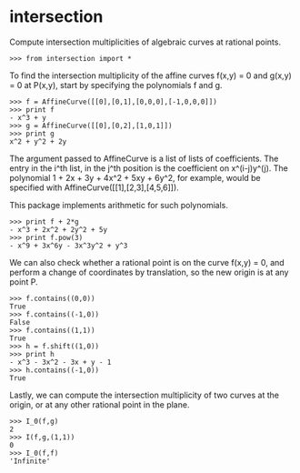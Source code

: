 intersection
===============

Compute intersection multiplicities of algebraic curves at rational points.

```
>>> from intersection import *
```

To find the intersection multiplicity of the affine curves f(x,y) = 0 and g(x,y) = 0 at P(x,y), start by specifying the polynomials f and g.

```
>>> f = AffineCurve([[0],[0,1],[0,0,0],[-1,0,0,0]])
>>> print f
- x^3 + y
>>> g = AffineCurve([[0],[0,2],[1,0,1]])
>>> print g
x^2 + y^2 + 2y
```

The argument passed to AffineCurve is a list of lists of coefficients. The entry in the i^th list, in the j^th position is the coefficient on x^(i-j)y^(j). The polynomial 1 + 2x + 3y + 4x^2 + 5xy + 6y^2, for example, would be specified with AffineCurve([[1],[2,3],[4,5,6]]).

This package implements arithmetic for such polynomials.

```
>>> print f + 2*g
- x^3 + 2x^2 + 2y^2 + 5y
>>> print f.pow(3)
- x^9 + 3x^6y - 3x^3y^2 + y^3
```

We can also check whether a rational point is on the curve f(x,y) = 0, and perform a change of coordinates by translation, so the new origin is at any point P.

```
>>> f.contains((0,0))
True
>>> f.contains((-1,0))
False
>>> f.contains((1,1))
True
>>> h = f.shift((1,0))
>>> print h
- x^3 - 3x^2 - 3x + y - 1
>>> h.contains((-1,0))
True
```

Lastly, we can compute the intersection multiplicity of two curves at the origin, or at any other rational point in the plane.

```
>>> I_0(f,g)
2
>>> I(f,g,(1,1))
0
>>> I_0(f,f)
'Infinite'
```
